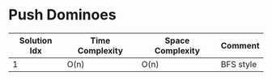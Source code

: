 # Push Dominoes

| Solution Idx | Time Complexity | Space Complexity | Comment   |
| ------------ | --------------- | ---------------- | --------- |
| 1            | O(n)            | O(n)             | BFS style |
